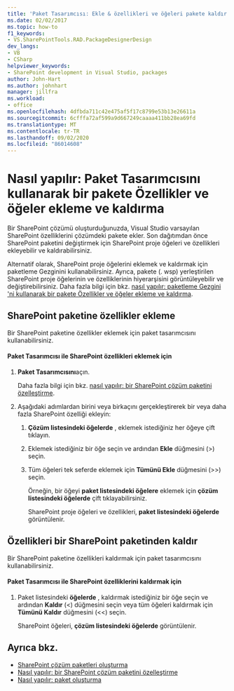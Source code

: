 ```yaml
---
title: 'Paket Tasarımcısı: Ekle & özellikleri ve öğeleri pakete kaldır'
ms.date: 02/02/2017
ms.topic: how-to
f1_keywords:
- VS.SharePointTools.RAD.PackageDesignerDesign
dev_langs:
- VB
- CSharp
helpviewer_keywords:
- SharePoint development in Visual Studio, packages
author: John-Hart
ms.author: johnhart
manager: jillfra
ms.workload:
- office
ms.openlocfilehash: 4dfbda711c42e475af5f17c8799e53b13e26611a
ms.sourcegitcommit: 6cfffa72af599a9d667249caaaa411bb28ea69fd
ms.translationtype: MT
ms.contentlocale: tr-TR
ms.lasthandoff: 09/02/2020
ms.locfileid: "86014608"
---
```

# <a name="how-to-add-and-remove-features-and-items-to-a-package-by-using-the-package-designer"></a>Nasıl yapılır: Paket Tasarımcısını kullanarak bir pakete Özellikler ve öğeler ekleme ve kaldırma
  Bir SharePoint çözümü oluşturduğunuzda, Visual Studio varsayılan SharePoint özelliklerini çözümdeki pakete ekler. Son dağıtımdan önce SharePoint paketini değiştirmek için SharePoint proje öğeleri ve özellikleri ekleyebilir ve kaldırabilirsiniz.

 Alternatif olarak, SharePoint proje öğelerini eklemek ve kaldırmak için paketleme Gezginini kullanabilirsiniz. Ayrıca, pakete (. wsp) yerleştirilen SharePoint proje öğelerinin ve özelliklerinin hiyerarşisini görüntüleyebilir ve değiştirebilirsiniz. Daha fazla bilgi için bkz. [nasıl yapılır: paketleme Gezgini 'ni kullanarak bir pakete Özellikler ve öğeler ekleme ve kaldırma](../sharepoint/how-to-add-and-remove-features-and-items-to-a-package-by-using-the-packaging-explorer.md).

## <a name="add-features-to-a-sharepoint-package"></a>SharePoint paketine özellikler ekleme
 Bir SharePoint paketine özellikler eklemek için paket tasarımcısını kullanabilirsiniz.

#### <a name="to-add-sharepoint-features-with-the-package-designer"></a>Paket Tasarımcısı ile SharePoint özellikleri eklemek için

1. **Paket Tasarımcısını**açın.

    Daha fazla bilgi için bkz. [nasıl yapılır: bir SharePoint çözüm paketini özelleştirme](../sharepoint/how-to-customize-a-sharepoint-solution-package.md).

2. Aşağıdaki adımlardan birini veya birkaçını gerçekleştirerek bir veya daha fazla SharePoint özelliği ekleyin:

   1. **Çözüm listesindeki öğelerde** , eklemek istediğiniz her öğeye çift tıklayın.

   2. Eklemek istediğiniz bir öğe seçin ve ardından **Ekle** düğmesini (>) seçin.

   3. Tüm öğeleri tek seferde eklemek için **Tümünü Ekle** düğmesini (>>) seçin.

      Örneğin, bir öğeyi **paket listesindeki öğelere** eklemek için **çözüm listesindeki öğelerde** çift tıklayabilirsiniz.

      SharePoint proje öğeleri ve özellikleri, **paket listesindeki öğelerde** görüntülenir.

## <a name="remove-features-from-a-sharepoint-package"></a>Özellikleri bir SharePoint paketinden kaldır
 Bir SharePoint paketine özellikleri kaldırmak için paket tasarımcısını kullanabilirsiniz.

#### <a name="to-remove-sharepoint-features-with-the-package-designer"></a>Paket Tasarımcısı ile SharePoint özelliklerini kaldırmak için

1. Paket listesindeki **öğelerde** , kaldırmak istediğiniz bir öğe seçin ve ardından **Kaldır** (<) düğmesini seçin veya tüm öğeleri kaldırmak için **Tümünü Kaldır** düğmesini (<<) seçin.

     SharePoint öğeleri, **çözüm listesindeki öğelerde** görüntülenir.

## <a name="see-also"></a>Ayrıca bkz.
- [SharePoint çözüm paketleri oluşturma](../sharepoint/creating-sharepoint-solution-packages.md)
- [Nasıl yapılır: bir SharePoint çözüm paketini özelleştirme](../sharepoint/how-to-customize-a-sharepoint-solution-package.md)
- [Nasıl yapılır: paket oluşturma](https://msdn.microsoft.com/b24be45c-e91d-49bb-afb0-7b265404214b)
